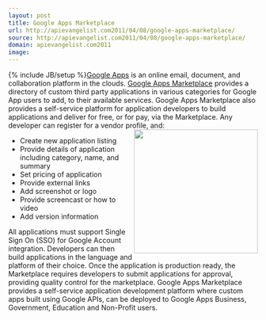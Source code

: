 ```yaml
---
layout: post
title: Google Apps Marketplace
url: http://apievangelist.com2011/04/08/google-apps-marketplace/
source: http://apievangelist.com2011/04/08/google-apps-marketplace/
domain: apievangelist.com2011
image: 
---
```

{% include JB/setup %}<a title="Google Apps" href="http://www.google.com/a/">Google Apps</a> is an online email, document, and collaboration platform in the clouds.
<a title="Google Apps Marketplace" href="http://www.google.com/enterprise/marketplace/">Google Apps Marketplace</a> provides a directory of custom third party applications in various categories for Google App users to add, to their available services.
Google Apps Marketplace also provides a self-service platform for application developers to build applications and deliver for free, or for pay, via the Marketplace.
Any developer can register for a vendor profile, and:<img src="http://kinlane-productions.s3.amazonaws.com/google/Google-Apps-Marketplace.jpg"  width="250" align="right" />
<ul>
     <li>Create new application listing
     </li>
     <li>Provide details of application including category, name, and summary
     </li>
     <li>Set pricing of application
     </li>
     <li>Provide external links
     </li>
     <li>Add screenshot or logo
     </li>
     <li>Provide screencast or how to video
     </li>
     <li>Add version information
     </li>
</ul>All applications must support Single Sign On (SSO) for Google Account integration.
Developers can then build applications in the language and platform of their choice.
Once the application is production ready, the Marketplace requires developers to submit applications for approval, providing quality control for the marketplace.
Google Apps Marketplace provides a self-service application development platform where custom apps built using Google APIs, can be deployed to Google Apps Business, Government, Education and Non-Profit users.
